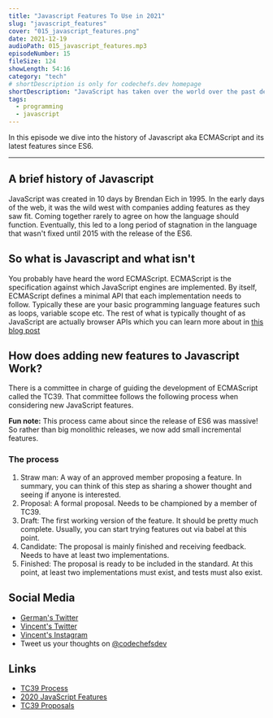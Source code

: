 ```yaml
---
title: "Javascript Features To Use in 2021"
slug: "javascript_features"
cover: "015_javascript_features.png"
date: 2021-12-19
audioPath: 015_javascript_features.mp3
episodeNumber: 15
fileSize: 124
showLength: 54:16
category: "tech"
# shortDescription is only for codechefs.dev homepage
shortDescription: "JavaScript has taken over the world over the past decade. Come learn about its history and the latest features."
tags:
  - programming
  - javascript
---
```


In this episode we dive into the history of Javascript aka ECMAScript and its latest features since ES6.

<hr/>

## A brief history of Javascript

JavaScript was created in 10 days by Brendan Eich in 1995.
In the early days of the web, it was the wild west with companies adding features as they saw fit. Coming together rarely to agree on how the language should function. Eventually, this led to a long period of stagnation in the language that wasn't fixed until 2015 with the release of the ES6.

## So what is Javascript and what isn't

You probably have heard the word ECMAScript.
ECMAScript is the specification against which JavaScript engines are implemented.
By itself, ECMAScript defines a minimal API that each implementation needs to follow. Typically these are your basic programming language features such as loops, variable scope etc.
The rest of what is typically thought of as JavaScript are actually browser APIs which you can learn more about in [this blog post](https://dev.to/codechefs/am-i-ready-to-learn-a-framework-1cll)

## How does adding new features to Javascript Work?

There is a committee in charge of guiding the development of ECMAScript called the TC39. That committee follows the following process when considering new JavaScript features.

**Fun note:** This process came about since the release of ES6 was massive! So rather than big monolithic releases, we now add small incremental features.

### The process

1. Straw man: A way of an approved member proposing a feature. In summary, you can think of this step as sharing a shower thought and seeing if anyone is interested.
2. Proposal: A formal proposal. Needs to be championed by a member of TC39.
3. Draft: The first working version of the feature. It should be pretty much complete. Usually, you can start trying features out via babel at this point.
4. Candidate: The proposal is mainly finished and receiving feedback. Needs to have at least two implementations.
5. Finished: The proposal is ready to be included in the standard. At this point, at least two implementations must exist, and tests must also exist.

## Social Media

- [German's Twitter](https://twitter.com/germangamgon)
- [Vincent's Twitter](https://twitter.com/vincentntang)
- [Vincent's Instagram](https://instagram.com/vincentntang)
- Tweet us your thoughts on [@codechefsdev](https://twitter.com/codechefsdev)

## Links

- [TC39 Process](https://2ality.com/2015/11/tc39-process.html)
- [2020 JavaScript Features](https://www.freecodecamp.org/news/javascript-new-features-es2020/)
- [TC39 Proposals](https://github.com/tc39/proposals)
